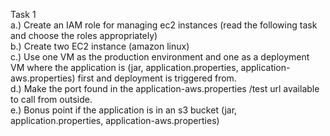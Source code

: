 

Task 1<br />
  a.) Create an IAM role for managing ec2 instances (read the following task and choose the roles appropriately)<br />
  b.) Create two EC2 instance (amazon linux)<br />
  c.) Use one VM as the production environment and one as a deployment VM where the application is (jar, application.properties, application-aws.properties) first and deployment is triggered from.<br />
  d.) Make the port found in the application-aws.properties /test url available to call from outside.<br />
  e.) Bonus point if the application is in an s3 bucket (jar, application.properties, application-aws.properties)<br />

